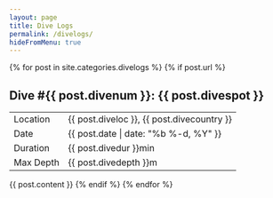 ```yaml
---
layout: page
title: Dive Logs
permalink: /divelogs/
hideFromMenu: true
---
```


<div class="divelogs">
  {% for post in site.categories.divelogs %}
    {% if post.url %}
      <h2>Dive #{{ post.divenum }}: {{ post.divespot }}</h2>
      <table>
        <tr>
          <td>Location</td>
          <td>{{ post.diveloc }}, {{ post.divecountry }}</td>
        </tr>
        <tr>
          <td>Date</td>
          <td><time>{{ post.date | date: "%b %-d, %Y" }}</time></td>
        </tr>
        <tr>
          <td>Duration</td>
          <td>{{ post.divedur }}min</td>
        </tr>
        <tr>
          <td>Max Depth</td>
          <td>{{ post.divedepth }}m</td>
        </tr>
      </table>
      {{ post.content }}
    {% endif %}
  {% endfor %}
</div>
